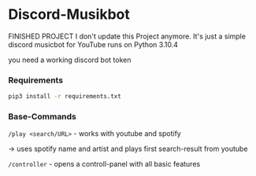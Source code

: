 # Discord-Musikbot
FINISHED PROJECT
I don't update this Project anymore.
It's just a simple discord musicbot for YouTube
runs on Python 3.10.4

you need a working discord bot token

### Requirements
```zsh
pip3 install -r requirements.txt
```

### Base-Commands
`/play <search/URL>`   - works with youtube and spotify

-> uses spotify name and artist and plays first search-result from youtube


`/controller`          - opens a controll-panel with all basic features
